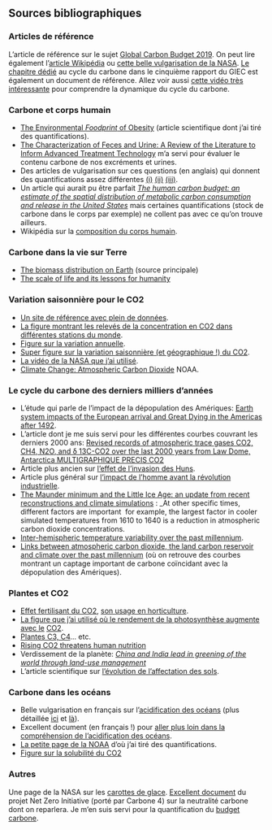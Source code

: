 ## Sources bibliographiques

### Articles de référence

L’article de référence sur le sujet [Global Carbon Budget 2019](https://www.earth-syst-sci-data.net/11/1783/2019/).
On peut lire également l’[article Wikipédia](https://fr.wikipedia.org/wiki/Cycle_du_carbone) ou [cette belle vulgarisation de la NASA](https://earthobservatory.nasa.gov/features/CarbonCycle).
[Le chapitre dédié](https://www.ipcc.ch/site/assets/uploads/2018/02/WG1AR5_Chapter06_FINAL.pdf) au cycle du carbone dans le cinquième rapport du GIEC est également un document de référence.
Allez voir aussi [cette vidéo très intéressante](https://www.youtube.com/watch?v=dwVsD9CiokY) pour comprendre la dynamique du cycle du carbone.

### Carbone et corps humain

- [The Environmental _Foodprint_ of Obesity](https://onlinelibrary.wiley.com/doi/10.1002/oby.22657) (article scientifique dont j’ai tiré des quantifications).
- [The Characterization of Feces and Urine: A Review of the Literature to Inform Advanced Treatment Technology](https://www.ncbi.nlm.nih.gov/pmc/articles/PMC4500995/) m’a servi pour évaluer le contenu carbone de nos excréments et urines.
- Des articles de vulgarisation sur ces questions (en anglais) qui donnent des quantifications assez différentes [(i)](https://slate.com/news-and-politics/2009/08/are-you-heating-the-planet-when-you-breathe.html) [(ii)](https://www.mcgill.ca/oss/article/environment-quirky-science-you-asked/humans-and-animals-exhale-carbon-dioxide-every-breath-why-not-considered-be-problem-far-global) [(iii)](https://www.sciencefocus.com/planet-earth/how-much-does-human-breathing-contribute-to-climate-change/).
- Un article qui aurait pu être parfait _[The human carbon budget: an estimate of the spatial distribution of metabolic carbon consumption and release in the United States](https://link.springer.com/article/10.1007/s10533-009-9306-z)_ mais certaines quantifications (stock de carbone dans le corps par exemple) ne collent pas avec ce qu’on trouve ailleurs.
- Wikipédia sur la [composition du corps humain](https://en.wikipedia.org/wiki/Human_body).

### Carbone dans la vie sur Terre

- [The biomass distribution on Earth](https://www.pnas.org/content/115/25/6506) (source principale)
- [The scale of life and its lessons for humanity](https://www.pnas.org/content/115/25/6328)

### Variation saisonnière pour le CO2

- [Un site de référence avec plein de données](https://www.co2.earth/).
- [La figure montrant les relevés de la concentration en CO2 dans différentes stations du monde](https://scrippsco2.ucsd.edu/graphics_gallery/other_stations/global_stations_co2_concentration_trends.html).
- [Figure sur la variation annuelle](https://www.esrl.noaa.gov/gmd/ccgg/trends/weekly.html).
- [Super figure sur la variation saisonnière (et géographique !) du CO2](https://en.wikipedia.org/wiki/Carbon_dioxide_in_Earth%27s_atmosphere#/media/File:Global_distribution_of_Carbon_Dioxide.jpg).
- [La vidéo de la NASA que j’ai utilisé](https://svs.gsfc.nasa.gov/3947).
- [Climate Change: Atmospheric Carbon Dioxide](https://www.climate.gov/news-features/understanding-climate/climate-change-atmospheric-carbon-dioxide) NOAA.

### Le cycle du carbone des derniers milliers d’années

- L’étude qui parle de l’impact de la dépopulation des Amériques: [Earth system impacts of the European arrival and Great Dying in the Americas after 1492](https://www.sciencedirect.com/science/article/pii/S0277379118307261).
- L’article dont je me suis servi pour les différentes courbes couvrant les derniers 2000 ans: [Revised records of atmospheric trace gases CO2, CH4, N2O, and δ 13C-CO2 over the last 2000 years from Law Dome, Antarctica MULTIGRAPHIQUE PRECIS CO2](https://www.earth-syst-sci-data.net/11/473/2019/)
- Article plus ancien sur [l’effet de l’invasion des Huns](https://journals.sagepub.com/doi/abs/10.1177/0959683610386981).
- Article plus général sur [l’impact de l’homme avant la révolution industrielle](https://www.annualreviews.org/doi/pdf/10.1146/annurev-environ-032012-095147).
- [The Maunder minimum and the Little Ice Age: an update from recent reconstructions and climate simulations](https://www.swsc-journal.org/articles/swsc/abs/2017/01/swsc170014/swsc170014.html) : _At other specific times, different factors are important  for example, the largest factor in cooler simulated temperatures from 1610 to 1640 is a reduction in atmospheric carbon dioxide concentrations.
- [Inter-hemispheric temperature variability over the past millennium](https://www.nature.com/articles/nclimate2174).
- [Links between atmospheric carbon dioxide, the land carbon reservoir and climate over the past millennium](https://www.nature.com/articles/ngeo2422) (où on retrouve des courbes montrant un captage important de carbone coïncidant avec la dépopulation des Amériques).

### Plantes et CO2

- [Effet fertilisant du CO2](https://en.wikipedia.org/wiki/CO2_fertilization_effect), [son usage en horticulture](https://industrie.airliquide-benelux.com/belgique-luxembourg/creation-atmospheres-temperature-ambiante/dosage-co2-pur-horticulture-en-serre).
- [La figure que j’ai utilisé où le rendement de la photosynthèse augmente avec le](https://www.researchgate.net/publication/260392290_Crop_Responses_to_Elevated_Carbon_Dioxide/figures?lo=1) [CO2](https://en.wikipedia.org/wiki/CO2_fertilization_effect).
- [Plantes C3, C4](https://www.khanacademy.org/science/biology/photosynthesis-in-plants/photorespiration--c3-c4-cam-plants/a/c3-c4-and-cam-plants-agriculture)... etc.
- [Rising CO2 threatens human nutrition](https://www.ncbi.nlm.nih.gov/pmc/articles/PMC4810679/)
- Verdissement de la planète: _[China and India lead in greening of the world through land-use management](http://sites.bu.edu/cliveg/files/2019/02/Chen-NSUST-2019.pdf)_
- L’article scientifique sur [l’évolution de l’affectation des sols](https://www.mdpi.com/2073-445X/9/5/129).

### Carbone dans les océans

- Belle vulgarisation en français sur l’[acidification des océans](https://ocean-climate.org/?page_id=4538) (plus détaillée [ici](http://www.ocean-climate.org/wp-content/uploads/2016/11/161115_DIFFCO_FR_08.pdf) et [là](http://www.ocean-climate.org/wp-content/uploads/2015/11/151030_FichesInformation_FR_HD.pdf)).
- Excellent document (en français !) pour [aller plus loin dans la compréhension de l’acidification des océans](https://www.whoi.edu/wp-content/uploads/2019/04/OA_FAQs_FrenchPDF04_05_10_60805.pdf?fbclid=IwAR0ztAbHV4fzhJfSJFq7wcOyQm436bAGJs_jNgkf3rVEnCV_kmNjEE342fQ).
- [La petite page de la NOAA](https://www.pmel.noaa.gov/co2/file/carbon+chemistry++) d’où j’ai tiré des quantifications.
- [Figure sur la solubilité du CO2](https://en.wikipedia.org/wiki/Solubility_pump)

### Autres

Une page de la NASA sur les [carottes de glace](https://climate.nasa.gov/news/2616/core-questions-an-introduction-to-ice-cores/).
[Excellent document](http://www.carbone4.com/publication-referentiel-nzi/) du projet Net Zero Initiative (porté par Carbone 4) sur la neutralité carbone dont on reparlera. Je m’en suis servi pour la quantification du [budget carbone](https://fr.wikipedia.org/wiki/Budget_carbone).
